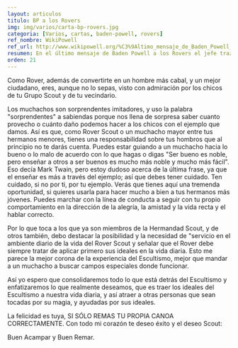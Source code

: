 ```yaml
---
layout: articulos
titulo: BP a los Rovers
img: img/varios/carta-bp-rovers.jpg
categoria: [Varios, cartas, baden-powell, rovers]
ref_nombre: WikiPowell
ref_url: http://www.wikipowell.org/%C3%9Altimo_mensaje_de_Baden_Powell_a_los_rovers
resumen: En el último mensaje de Baden Powell a los Rovers el jefe traza un rumbo para todos los caminantes...
orden: 21
---
```

Como Rover, además de convertirte en un hombre más cabal, y un mejor ciudadano, eres, aunque no lo sepas, visto con admiración por los chicos de tu Grupo Scout y de tu vecindario. 

Los muchachos son sorprendentes imitadores, y uso la palabra "sorprendentes" a sabiendas porque nos llena de sorpresa saber cuanto provecho o cuánto daño podemos hacer a los chicos con el ejemplo que damos. Así es que, como Rover Scout o un muchacho mayor entre tus hermanos menores, tienes una responsabilidad sobre tus hombros que al principio no te darás cuenta. Puedes estar guiando a un muchacho hacia lo bueno o lo malo de acuerdo con lo que hagas o digas "Ser bueno es noble, pero enseñar a otros a ser buenos es mucho más noble y mucho más fácil". Eso decía Mark Twain, pero estoy dudoso acerca de la última frase, ya que el enseñar es más a través del ejemplo; así que debes tener cuidado. Ten cuidado, si no por ti, por tu ejemplo. Verás que tienes aquí una tremenda oportunidad, si quieres usarla para hacer mucho a bien a tus hermanos más jóvenes. Puedes marchar con la línea de conducta a seguir con tu propio comportamiento en la dirección de la alegría, la amistad y la vida recta y el hablar correcto. 

Por lo que toca a los que ya son miembros de la Hermandad Scout, y de otros también, debo destacar la posibilidad y la necesidad de "servicio en el ambiente diario de la vida del Rover Scout y señalar que el Rover debe siempre tratar de aplicar primero sus ideales en la vida diaria. Esto me parece la mejor corona de la experiencia del Escultismo, mejor que mandar a un muchacho a buscar campos especiales donde funcionar. 

Así yo espero que consolidaremos todo lo que está detrás del Escultismo y enfatizaremos lo que realmente deseamos, que es traer los ideales del Escultismo a nuestra vida diaria, y así atraer a otras personas que sean tocadas por su magia, y ayudadas por sus ideales. 

La felicidad es tuya, SI SÓLO REMAS TU PROPIA CANOA CORRECTAMENTE. Con todo mi corazón te deseo éxito y el deseo Scout:

Buen Acampar y Buen Remar.
